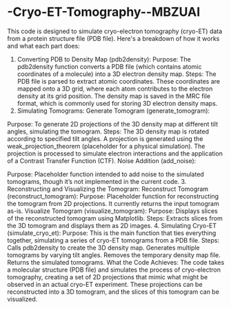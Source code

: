 # -Cryo-ET-Tomography--MBZUAI

This code is designed to simulate cryo-electron tomography (cryo-ET) data from a protein structure file (PDB file). Here's a breakdown of how it works and what each part does:

1. Converting PDB to Density Map (pdb2density):
Purpose: The pdb2density function converts a PDB file (which contains atomic coordinates of a molecule) into a 3D electron density map.
Steps:
The PDB file is parsed to extract atomic coordinates.
These coordinates are mapped onto a 3D grid, where each atom contributes to the electron density at its grid position.
The density map is saved in the MRC file format, which is commonly used for storing 3D electron density maps.
2. Simulating Tomograms:
Generate Tomogram (generate_tomogram):

Purpose: To generate 2D projections of the 3D density map at different tilt angles, simulating the tomogram.
Steps:
The 3D density map is rotated according to specified tilt angles.
A projection is generated using the weak_projection_theorem (placeholder for a physical simulation).
The projection is processed to simulate electron interactions and the application of a Contrast Transfer Function (CTF).
Noise Addition (add_noise):

Purpose: Placeholder function intended to add noise to the simulated tomograms, though it’s not implemented in the current code.
3. Reconstructing and Visualizing the Tomogram:
Reconstruct Tomogram (reconstruct_tomogram):
Purpose: Placeholder function for reconstructing the tomogram from 2D projections. It currently returns the input tomogram as-is.
Visualize Tomogram (visualize_tomogram):
Purpose: Displays slices of the reconstructed tomogram using Matplotlib.
Steps:
Extracts slices from the 3D tomogram and displays them as 2D images.
4. Simulating Cryo-ET (simulate_cryo_et):
Purpose: This is the main function that ties everything together, simulating a series of cryo-ET tomograms from a PDB file.
Steps:
Calls pdb2density to create the 3D density map.
Generates multiple tomograms by varying tilt angles.
Removes the temporary density map file.
Returns the simulated tomograms.
What the Code Achieves:
The code takes a molecular structure (PDB file) and simulates the process of cryo-electron tomography, creating a set of 2D projections that mimic what might be observed in an actual cryo-ET experiment.
These projections can be reconstructed into a 3D tomogram, and the slices of this tomogram can be visualized.

